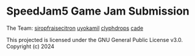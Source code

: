 # SpeedJam5 Game Jam Submission

The Team:
[siropfraisecitron](github)
[uyokamil](https://pages.github.com/)
[clyphdrops](github)
[cade](github)

This projected is licensed under the GNU General Public License v3.0.
Copyright (c) 2024
